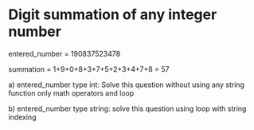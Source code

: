 # Digit summation of any integer number

entered_number = 190837523478

summation = 1+9+0+8+3+7+5+2+3+4+7+8
 = 57


a) entered_number type int: Solve this question without using any string function only math operators and loop

b) entered_number type string: solve this question using loop with string indexing



